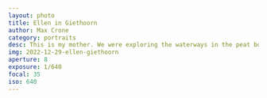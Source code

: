 ```yaml
---
layout: photo
title: Ellen in Giethoorn
author: Max Crone
category: portraits
desc: This is my mother. We were exploring the waterways in the peat bogs near Giethoorn.
img: 2022-12-29-ellen-giethoorn
aperture: 8
exposure: 1/640
focal: 35
iso: 640
---
```


